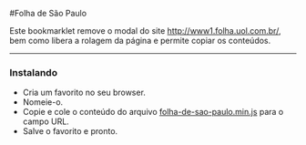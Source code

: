 #Folha de São Paulo

Este bookmarklet remove o modal do site http://www1.folha.uol.com.br/, bem como libera a rolagem da página e permite copiar os conteúdos.

---

### Instalando

* Cria um favorito no seu browser.
* Nomeie-o.
* Copie e cole o conteúdo do arquivo [folha-de-sao-paulo.min.js](https://raw.githubusercontent.com/fernandosavio/bookmarklets/master/folha-de-paulo/folha-de-paulo.min.js) para o campo URL.
* Salve o favorito e pronto.
